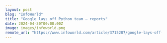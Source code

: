 ```yaml
---
layout: post
blog: "InfoWorld"
title: "Google lays off Python team – reports"
date: 2024-04-30T00:00:00Z
image: images/infoworld.png
remote_url: "https://www.infoworld.com/article/3715287/google-lays-off-python-team-reports.html#tk.rss_applicationdevelopment"
---
```

